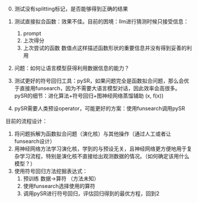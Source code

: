 0. 测试没有splitting标记，是否能够得到正确的结果
1. 测试直接拟合函数：效果不佳。目前的困境：llm进行猜测时候只接受信息：
    1. prompt
    2. 上次得分
    3. 上次尝试的函数
   数值点这样描述函数形状的重要信息并没有得到妥善的利用
2. 问题：如何让语言模型获得利用数据信息的能力？

3. 测试更好的符号回归工具：pySR，如果问题完全是函数拟合问题，那么会优于直接用funsearch，因为不需要大语言模型对话，因此效率会高很多。
    pySR的细节：进化算法+符号回归+图神经网络蒸馏辅助 (x, f(x))

4. pySR需要人类预设operator，可能更好的方案：使用funsearch调用pySR


目前的流程设计：
1. 将问题拆解为函数拟合问题（演化核）与其他操作（通过人工或者让funsearch设计）
2. 用神经网络方法学习演化核，学到的与预设无关，且神经网络更方便地用于复杂学习流程，特别是演化核不直接给出观测数据的情况。（如何确定该用什么模型？）
3. 使用符号回归方法挖掘表达式：
    1. 预训练 数据->算符 （方法未知）
    2. 使用funsearch选择使用的算符
    3. 调用pySR进行符号回归，评估回归得到的最优方程，回到2
